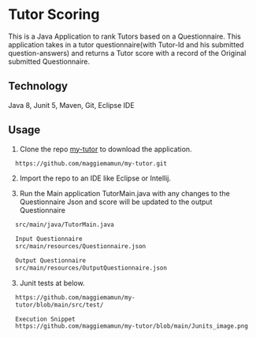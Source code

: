 # Tutor Scoring

This is a Java Application to rank Tutors based on a Questionnaire. This application takes in a tutor questionnaire(with Tutor-Id and his submitted question-answers) and returns a Tutor score with a  record of the Original submitted Questionnaire.

## Technology
Java 8, Junit 5, Maven, Git, Eclipse IDE

## Usage

1. Clone the repo [my-tutor](https://github.com/maggiemamun/my-tutor.git) to download the application.

```bash
  https://github.com/maggiemamun/my-tutor.git
```
2. Import the repo to an IDE like Eclipse or Intellij.

3. Run the Main application TutorMain.java  with any changes to the Questionnaire Json  and score will be updated to the output Questionnaire

```bash
  src/main/java/TutorMain.java
```
```bash
  Input Questionnaire
  src/main/resources/Questionnaire.json
```
```bash
  Output Questionnaire
  src/main/resources/OutputQuestionnaire.json
```
3. Junit tests at below.
```bash
  https://github.com/maggiemamun/my- 
  tutor/blob/main/src/test/
```

```bash
  Execution Snippet
  https://github.com/maggiemamun/my-tutor/blob/main/Junits_image.png
```

